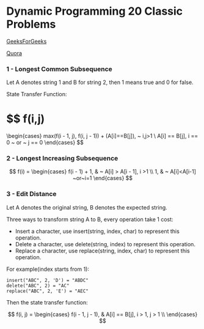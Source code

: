 # Dynamic Programming 20 Classic Problems

[GeeksForGeeks](https://www.geeksforgeeks.org/top-20-dynamic-programming-interview-questions/)

[Quora](https://www.quora.com/What-are-the-top-10-most-popular-dynamic-programming-problems-among-interviewers)

### 1 - Longest Common Subsequence

Let A denotes string 1 and B for string 2, then 1 means true and 0 for false.

State Transfer Function:

$$
f(i,j)
=
\begin{cases}
max(f(i - 1, j), f(i, j - 1)) + (A[i]==B[j]), ~ i,j>1 \\
A[i] == B[j], i == 0 ~ or ~ j == 0
\end{cases}
$$

### 2 - Longest Increasing Subsequence

$$
f(i) =
\begin{cases}
f(i - 1) + 1, & ~ A[i] > A[i - 1], i >1 \\
1, & ~ A[i]<A[i-1] ~or~i=1
\end{cases}
$$

### 3 - Edit Distance

Let A denotes the original string, B denotes the expected string.

Three ways to transform string A to B, every operation take 1 cost:
- Insert a character, use insert(string, index, char) to represent this operation.
- Delete a character, use delete(string, index) to represent this operation.
- Replace a character, use replace(string, index, char) to represent this operation.

For example(index starts from 1):

```
insert("ABC", 2, 'D') = "ABDC"
delete("ABC", 2) = "AC"
replace("ABC", 2, 'E') = "AEC"
```

Then the state transfer function:

$$
f(i, j) = 
\begin{cases}
f(i - 1, j - 1), & A[i] == B[j], i > 1, j > 1 \\
\end{cases}
$$